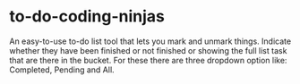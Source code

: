 # to-do-coding-ninjas

An easy-to-use to-do list tool that lets you mark and unmark things.
Indicate whether they have been finished or not finished or showing the full list task that are there in the bucket. For these there are three dropdown option like: Completed, Pending and All.
